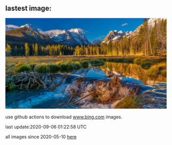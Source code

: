 ## lastest image:
![](images/BeaverDam.jpg)

use github actions to download www.bing.com images.

last update:2020-09-06 01:22:58 UTC

all images since 2020-05-10 [here](https://github.com/counter2015/bing-daily-images/tree/master/images) 
